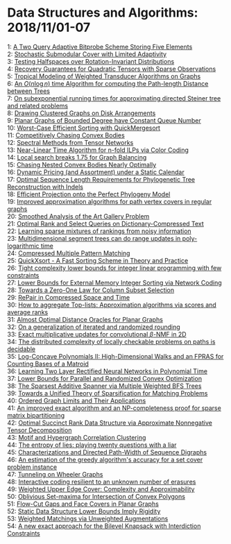 # Data Structures and Algorithms: 2018/11/01-07  
1: [A Two Query Adaptive Bitprobe Scheme Storing Five Elements](https://doi.org/10.48550/arXiv.1810.13331)  
2: [Stochastic Submodular Cover with Limited Adaptivity](https://doi.org/10.48550/arXiv.1810.13351)  
3: [Testing Halfspaces over Rotation-Invariant Distributions](https://doi.org/10.48550/arXiv.1811.00139)  
4: [Recovery Guarantees for Quadratic Tensors with Sparse Observations](https://doi.org/10.48550/arXiv.1811.00148)  
5: [Tropical Modeling of Weighted Transducer Algorithms on Graphs](https://doi.org/10.48550/arXiv.1811.00573)  
6: [An $O(n \log n)$ time Algorithm for computing the Path-length Distance  between Trees](https://doi.org/10.48550/arXiv.1811.00619)  
7: [On subexponential running times for approximating directed Steiner tree  and related problems](https://doi.org/10.48550/arXiv.1811.00710)  
8: [Drawing Clustered Graphs on Disk Arrangements](https://doi.org/10.48550/arXiv.1811.00785)  
9: [Planar Graphs of Bounded Degree have Constant Queue Number](https://doi.org/10.48550/arXiv.1811.00816)  
10: [Worst-Case Efficient Sorting with QuickMergesort](https://doi.org/10.48550/arXiv.1811.00833)  
11: [Competitively Chasing Convex Bodies](https://doi.org/10.48550/arXiv.1811.00887)  
12: [Spectral Methods from Tensor Networks](https://doi.org/10.48550/arXiv.1811.00944)  
13: [Near-Linear Time Algorithm for n-fold ILPs via Color Coding](https://doi.org/10.48550/arXiv.1811.00950)  
14: [Local search breaks 1.75 for Graph Balancing](https://doi.org/10.48550/arXiv.1811.00955)  
15: [Chasing Nested Convex Bodies Nearly Optimally](https://doi.org/10.48550/arXiv.1811.00999)  
16: [Dynamic Pricing (and Assortment) under a Static Calendar](https://doi.org/10.48550/arXiv.1811.01077)  
17: [Optimal Sequence Length Requirements for Phylogenetic Tree  Reconstruction with Indels](https://doi.org/10.48550/arXiv.1811.01121)  
18: [Efficient Projection onto the Perfect Phylogeny Model](https://doi.org/10.48550/arXiv.1811.01129)  
19: [Improved approximation algorithms for path vertex covers in regular  graphs](https://doi.org/10.48550/arXiv.1811.01162)  
20: [Smoothed Analysis of the Art Gallery Problem](https://doi.org/10.48550/arXiv.1811.01177)  
21: [Optimal Rank and Select Queries on Dictionary-Compressed Text](https://doi.org/10.48550/arXiv.1811.01209)  
22: [Learning sparse mixtures of rankings from noisy information](https://doi.org/10.48550/arXiv.1811.01216)  
23: [Multidimensional segment trees can do range updates in poly-logarithmic  time](https://doi.org/10.48550/arXiv.1811.01226)  
24: [Compressed Multiple Pattern Matching](https://doi.org/10.48550/arXiv.1811.01248)  
25: [QuickXsort - A Fast Sorting Scheme in Theory and Practice](https://doi.org/10.48550/arXiv.1811.01259)  
26: [Tight complexity lower bounds for integer linear programming with few  constraints](https://doi.org/10.48550/arXiv.1811.01296)  
27: [Lower Bounds for External Memory Integer Sorting via Network Coding](https://doi.org/10.48550/arXiv.1811.01313)  
28: [Towards a Zero-One Law for Column Subset Selection](https://doi.org/10.48550/arXiv.1811.01442)  
29: [RePair in Compressed Space and Time](https://doi.org/10.48550/arXiv.1811.01472)  
30: [How to aggregate Top-lists: Approximation algorithms via scores and  average ranks](https://doi.org/10.48550/arXiv.1811.01537)  
31: [Almost Optimal Distance Oracles for Planar Graphs](https://doi.org/10.48550/arXiv.1811.01551)  
32: [On a generalization of iterated and randomized rounding](https://doi.org/10.48550/arXiv.1811.01597)  
33: [Exact multiplicative updates for convolutional $\beta$-NMF in 2D](https://doi.org/10.48550/arXiv.1811.01661)  
34: [The distributed complexity of locally checkable problems on paths is  decidable](https://doi.org/10.48550/arXiv.1811.01672)  
35: [Log-Concave Polynomials II: High-Dimensional Walks and an FPRAS for  Counting Bases of a Matroid](https://doi.org/10.48550/arXiv.1811.01816)  
36: [Learning Two Layer Rectified Neural Networks in Polynomial Time](https://doi.org/10.48550/arXiv.1811.01885)  
37: [Lower Bounds for Parallel and Randomized Convex Optimization](https://doi.org/10.48550/arXiv.1811.01903)  
38: [The Sparsest Additive Spanner via Multiple Weighted BFS Trees](https://doi.org/10.48550/arXiv.1811.01997)  
39: [Towards a Unified Theory of Sparsification for Matching Problems](https://doi.org/10.48550/arXiv.1811.02009)  
40: [Ordered Graph Limits and Their Applications](https://doi.org/10.48550/arXiv.1811.02023)  
41: [An improved exact algorithm and an NP-completeness proof for sparse  matrix bipartitioning](https://doi.org/10.48550/arXiv.1811.02043)  
42: [Optimal Succinct Rank Data Structure via Approximate Nonnegative Tensor  Decomposition](https://doi.org/10.48550/arXiv.1811.02078)  
43: [Motif and Hypergraph Correlation Clustering](https://doi.org/10.48550/arXiv.1811.02089)  
44: [The entropy of lies: playing twenty questions with a liar](https://doi.org/10.48550/arXiv.1811.02177)  
45: [Characterizations and Directed Path-Width of Sequence Digraphs](https://doi.org/10.48550/arXiv.1811.02259)  
46: [An estimation of the greedy algorithm's accuracy for a set cover problem  instance](https://doi.org/10.48550/arXiv.1811.04037)  
47: [Tunneling on Wheeler Graphs](https://doi.org/10.48550/arXiv.1811.02457)  
48: [Interactive coding resilient to an unknown number of erasures](https://doi.org/10.48550/arXiv.1811.02527)  
49: [Weighted Upper Edge Cover: Complexity and Approximability](https://doi.org/10.48550/arXiv.1811.02599)  
50: [Oblivious Set-maxima for Intersection of Convex Polygons](https://doi.org/10.48550/arXiv.1811.02676)  
51: [Flow-Cut Gaps and Face Covers in Planar Graphs](https://doi.org/10.48550/arXiv.1811.02685)  
52: [Static Data Structure Lower Bounds Imply Rigidity](https://doi.org/10.48550/arXiv.1811.02725)  
53: [Weighted Matchings via Unweighted Augmentations](https://doi.org/10.48550/arXiv.1811.02760)  
54: [A new exact approach for the Bilevel Knapsack with Interdiction  Constraints](https://doi.org/10.48550/arXiv.1811.02822)  